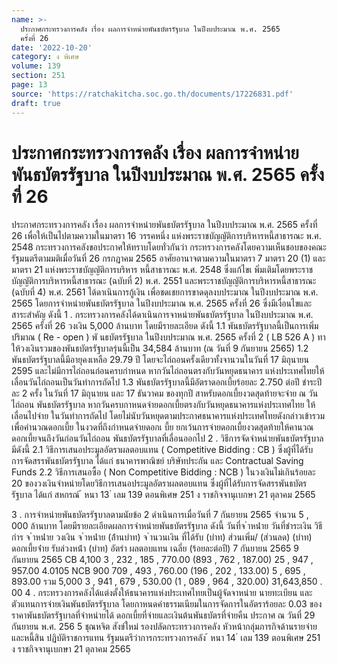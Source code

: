 ```yaml
---
name: >-
  ประกาศกระทรวงการคลัง เรื่อง ผลการจำหน่ายพันธบัตรรัฐบาล ในปีงบประมาณ พ.ศ. 2565
  ครั้งที่ 26
date: '2022-10-20'
category: ง พิเศษ
volume: 139
section: 251
page: 13
source: 'https://ratchakitcha.soc.go.th/documents/17226831.pdf'
draft: true
---
```


# ประกาศกระทรวงการคลัง เรื่อง ผลการจำหน่ายพันธบัตรรัฐบาล ในปีงบประมาณ พ.ศ. 2565 ครั้งที่ 26

ประกาศกระทรวงการคลัง เรื่อง ผลการจำหน่ายพันธบัตรรัฐบาล ในปีงบประมาณ พ.ศ. 2565 ครั้งที่ 26 เพื่อให้เป็นไปตามความในมาตรา 16 วรรคหนึ่ง แห่งพระราชบัญญัติการบริหารหนี้สาธารณะ พ.ศ. 2548 กระทรวงการคลังขอประกาศให้ทราบโดยทั่วกันว่า กระทรวงการคลังโดยความเห็นชอบของคณะรัฐมนตรีตามมติเมื่อวันที่ 26 กรกฎาคม 2565 อาศัยอานาจตามความในมาตรา 7 มาตรา 20 (1) และมาตรา 21 แห่งพระราชบัญญัติการบริหาร หนี้สาธารณะ พ.ศ. 2548 ซึ่งแก้ไขเ พิ่มเติมโดยพระราชบัญญัติการบริหารหนี้สาธารณะ (ฉบับที่ 2) พ.ศ. 2551 และพระราชบัญญัติการบริหารหนี้สาธารณะ (ฉบับที่ 4) พ.ศ. 2561 ได้ดาเนินการกู้เงิน เพื่อชดเชยการขาดดุลงบประมาณ ในปีงบประมาณ พ.ศ. 2565 โดยการจำหน่ายพันธบัตรรัฐบาล ในปีงบประมาณ พ.ศ. 2565 ครั้งที่ 26 ซึ่งมีเงื่อนไขและสาระสำคัญ ดังนี้ 1 . กระทรวงการคลังได้ดาเนินการจาหน่ายพันธบัตรรัฐบาล ในปีงบประมาณ พ.ศ. 2565 ครั้งที่ 26 วงเงิน 5,000 ล้านบาท โดยมีรายละเอียด ดังนี้ 1.1 พันธบัตรรัฐบาลนี้เป็นการเพิ่มปริมาณ ( Re - open ) พั นธบัตรรัฐบาล ในปีงบประมาณ พ.ศ. 2565 ครั้งที่ 2 ( LB 526 A ) ทาให้วงเงินรวมของพันธบัตรรัฐบาลรุ่นนี้เป็น 34,584 ล้านบาท (ณ วันที่ 9 กันยายน 2565) 1.2 พันธบัตรรัฐบาลนี้มีอายุคงเหลือ 29.79 ปี โดยจะไถ่ถอนครั้งเดียวทั้งจานวนในวันที่ 17 มิถุนายน 2595 และไม่มีการไถ่ถอนก่อนครบกำหนด หากวันไถ่ถอนตรงกับวันหยุดธนาคาร แห่งประเทศไทยให้เลื่อนวันไถ่ถอนเป็นวันทำการถัดไป 1.3 พันธบัตรรัฐบาลนี้มีอัตราดอกเบี้ยร้อยละ 2.750 ต่อปี ชำระปีละ 2 ครั้ง ในวันที่ 17 มิถุนายน และ 17 ธันวาคม ของทุกปี สาหรับดอกเบี้ยงวดสุดท้ายจะจ่าย ณ วันไถ่ถอน พันธบัตรรัฐบาล หากวันครบกาหนดจ่ายดอกเบี้ยตรงกับวันหยุดธนาคารแห่งประเทศไทย ให้เลื่อนไปจ่าย ในวันทำการถัดไป โดยไม่นับวันหยุดตามประกาศธนาคารแห่งประเทศไทยดังกล่าวเข้ารวมเพื่อคำนวณดอกเบี้ย ในงวดที่ถึงกำหนดจ่ายดอกเ บี้ย ยกเว้นการจ่ายดอกเบี้ยงวดสุดท้ายให้คานวณดอกเบี้ยจนถึงวันก่อนวันไถ่ถอน พันธบัตรรัฐบาลที่เลื่อนออกไป 2 . วิธีการจัดจำหน่ายพันธบัตรรัฐบาล มีดังนี้ 2.1 วิธีการเสนอประมูลอัตราผลตอบแทน ( Competitive Bidding : CB ) ซึ่งผู้ที่ได้รับ การจัดสรรพันธบัตรรัฐบาล ได้แก่ ธนาคารพาณิชย์ บริษัทประกัน และ Contractual Saving Funds 2.2 วิธีการเสนอซื้อ ( Non Competitive Bidding : NCB ) ในวงเงินไม่เกินร้อยละ 20 ของวงเงินจำหน่ายโดยวิธีการเสนอประมูลอัตราผลตอบแทน ซึ่งผู้ที่ได้รับการจัดสรรพันธบัตรรัฐบาล ได้แก่ สหกรณ์ ้ หนา 13 ่ เลม 139 ตอนพิเศษ 251 ง ราชกิจจานุเบกษา 21 ตุลาคม 2565

3 . การจำหน่ายพันธบัตรรัฐบาลตามนัยข้อ 2 ดำเนินการเมื่อวันที่ 7 กันยายน 2565 จำนวน 5 , 000 ล้านบาท โดยมีรายละเอียดผลการจำหน่ายพันธบัตรรัฐบาล ดังนี้ วันที่จ ําหน่ําย วันที่ชําระเงิน วิธีกําร จ ําหน่ําย วงเงิน จ ําหน่ําย (ล้ํานบําท) จ ํานวนเงิน ที่ได้รับ (บําท) ส่วนเพิ่ม/ (ส่วนลด) (บําท) ดอกเบี้ยจ่ําย รับล่วงหน้ํา (บําท) อัตรํา ผลตอบแทน เฉลี่ย (ร้อยละต่อปี) 7 กันยายน 2565 9 กันยายน 2565 CB 4,100 3 , 232 , 185 , 770.00 (893 , 762 , 187.00) 25 , 947 , 957.00 4.0105 NCB 900 709 , 493 , 760.00 (196 , 202 , 133.00) 5 , 695 , 893.00 รวม 5,000 3 , 941 , 679 , 530.00 (1 , 089 , 964 , 320.00) 31,643,850 . 00 4 . กระทรวงการคลังได้แต่งตั้งให้ธนาคารแห่งประเทศไทยเป็นผู้จัดจาหน่าย นายทะเบียน และตัวแทนการจ่ายเงินพันธบัตรรัฐบาล โดยกาหนดค่าธรรมเนียมในการจัดการในอัตราร้อยละ 0.03 ของราคาพันธบัตรรัฐบาลที่จำหน่ายได้ ดอกเบี้ยที่จ่ายและเงินต้นพันธบัตรที่จ่ายคืน ประกาศ ณ วันที่ 29 กันยายน พ.ศ. 256 5 ชุณหจิต สังข์ใหม่ รองปลัดกระทรวงการคลัง หัวหน้ากลุ่มภารกิจด้านรายจ่ายและหนี้สิน ปฏิบัติราชการแทน รัฐมนตรีว่าการกระทรวงการคลัง ้ หนา 14 ่ เลม 139 ตอนพิเศษ 251 ง ราชกิจจานุเบกษา 21 ตุลาคม 2565
